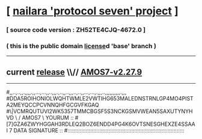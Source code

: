 
# [ [nailara 'protocol seven' project](http://nailara.network/) ]

### [ source code version : ZH52TE4CJQ-4672.0 ]

### ( this is the public domain [license](../license)d 'base' branch )
---
## current [release](https://github.com/nailara-technologies/protocol-7/releases) \\\\// [AMOS7-v2.27.9](https://github.com/nailara-technologies/protocol-7/releases/tag/AMOS7-v2.27.9)
---

#,,..,..,,.,,,,.,,...,...,,..,,,.,..,,..,,,..,..,,...,...,.,,,..,,,,,,,,,,.,,,
#DDA5ROIHONIOLWQHTWMLE2VWTIHG653MALEDNSTRNLGP4MO4PISTA2MEYQCCPCVNNQHFGCGVFKGAQ
#\\\|VCMRQUTUVI2WK5357TMMCBGSF5S3NCKGSMVWEAN5SAXUTYNYHVD \ / AMOS7 \ YOURUM ::
#\[7]GZA6ZWYHGGAH3RDLEQ2BOZ6ENDD4PG4K6OVTSNESGHEXZE4SSAAI 7  DATA SIGNATURE ::
#:::::::::::::::::::::::::::::::::::::::::::::::::::::::::::::::::::::::::::::
